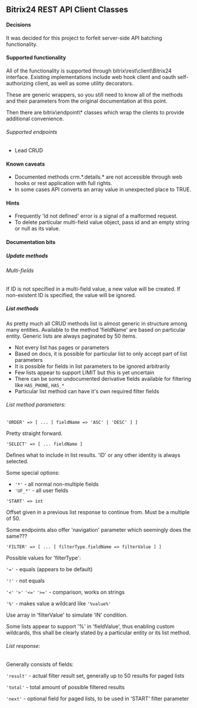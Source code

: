 
## Bitrix24 REST API Client Classes

#### Decisions

It was decided for this project to forfeit server-side API batching functionality.

#### Supported functionality

All of the functionality is supported through bitrix\rest\client\Bitrix24 interface.
Existing implementations include web hook client and oauth self-authorizing client, as well as some utility decorators.

These are generic wrappers, so you still need to know all of the methods and their parameters from the original documentation at this point.

Then there are bitrix\endpoint\\* classes which wrap the clients to provide additional convenience.

###### Supported endpoints

* Lead CRUD

#### Known caveats

* Documented methods crm.\*.details.\* are not accessible through web hooks or rest application with full rights.
* In some cases API converts an array value in unexpected place to TRUE.

#### Hints

* Frequently 'Id not defined' error is a signal of a malformed request.
* To delete particular multi-field value object, pass id and an empty string or null as its value.

#### Documentation bits

##### Update methods

###### Multi-fields

If ID is not specified in a multi-field value, a new value will be created.
If non-existent ID is specified, the value will be ignored.

##### List methods

As pretty much all CRUD methods list is almost generic in structure among many entities.
Available to the method 'fieldName' are based on particular entity. 
Generic lists are always paginated by 50 items.

* Not every list has pages or parameters
* Based on docs, it is possible for particular list to only accept part of list parameters
* It is possible for fields in list parameters to be ignored arbitrarily
* Few lists appear to support LIMIT but this is yet uncertain
* There can be some undocumented derivative fields available for filtering like `HAS_PHONE`, `HAS_*`
* Particular list method can have it's own required filter fields

###### List method parameters:

` 'ORDER' => [ ... [ fieldName => 'ASC' | 'DESC' ] ] `

Pretty straight forward.

` 'SELECT' => [ ... fieldName ] `

Defines what to include in list results. 'ID' or any other identity is always selected.

Some special options:
 * `'*'` - all normal non-multiple fields
 * `'UF_*'` - all user fields

` 'START' => int `

Offset given in a previous list response to continue from. Must be a multiple of 50.

Some endpoints also offer 'navigation' parameter which seemingly does the same???

` 'FILTER' => [ ... [ filterType.fieldName => filterValue ] ] `

Possible values for 'filterType':

`'='` - equals (appears to be default)

`'!'` - not equals

`'<'` `'>'` `'<='` `'>='` - comparison, works on strings

`'%'` - makes value a wildcard like `'%value%'`

Use array in 'filterValue' to simulate 'IN' condition.

Some lists appear to support '%' in 'fieldValue', thus enabling custom wildcards, this shall be clearly stated by a particular entity or its list method.

###### List response:

Generally consists of fields:

`'result'` - actual filter result set, generally up to 50 results for paged lists

`'total'` - total amount of possible filtered results

`'next'` - optional field for paged lists, to be used in 'START' filter parameter

